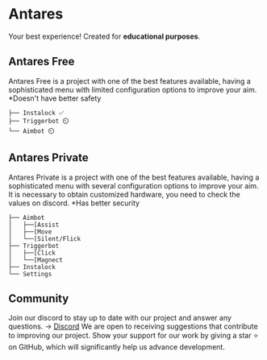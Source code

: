 # Antares

Your best experience!
Created for **educational purposes**.


## Antares Free

Antares Free is a project with one of the best features available, having a sophisticated menu with limited configuration options to improve your aim.
*Doesn't have better safety

```
├── Instalock ✅
├── Triggerbot ⏲️
└── Aimbot ⏲️
```

## Antares Private

Antares Private is a project with one of the best features available, having a sophisticated menu with several configuration options to improve your aim. 
It is necessary to obtain customized hardware, you need to check the values on discord.
*Has better security

```
├── Aimbot
│   ├──[Assist
│   ├──[Move
│   └──[Silent/Flick
├── Triggerbot
│   ├──[Click
│   └──[Magnect
├── Instalock
└── Settings
```

## Community

Join our discord to stay up to date with our project and answer any questions.
-> [Discord](https://discord.gg/Z34hwhSPBk)
We are open to receiving suggestions that contribute to improving our project. Show your support for our work by giving a star ⭐️ on GitHub, which will significantly help us advance development.
